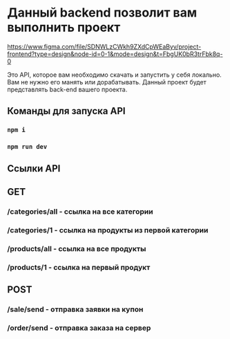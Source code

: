 # Данный backend позволит вам выполнить проект

https://www.figma.com/file/SDNWLzCWkh9ZXdCpWEaByv/project-frontend?type=design&node-id=0-1&mode=design&t=FbgUK0bR3trFbk8q-0

Это API, которое вам необходимо скачать и запустить у себя локально. Вам не нужно его манять или дорабатывать. Данный проект будет представлять back-end вашего проекта.

## Команды для запуска API

### `npm i `
### `npm run dev `

## Ссылки API

## GET
### /categories/all - ссылка на все категории
### /categories/1   - ссылка на продукты из первой категории
### /products/all   - ссылка на все продукты
### /products/1     - ссылка на первый продукт

## POST
### /sale/send      - отправка заявки на купон
### /order/send     - отправка заказа на сервер